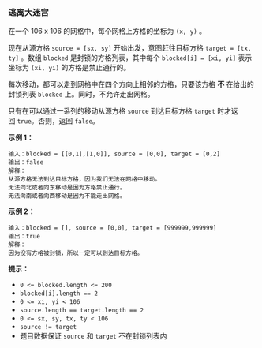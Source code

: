 ### 逃离大迷宫 ###
在一个 106 x 106 的网格中，每个网格上方格的坐标为 `(x, y)` 。

现在从源方格 `source = [sx, sy]` 开始出发，意图赶往目标方格 `target = [tx, ty]` 。数组 `blocked` 是封锁的方格列表，其中每个 `blocked[i] = [xi, yi]` 表示坐标为 `(xi, yi)` 的方格是禁止通行的。

每次移动，都可以走到网格中在四个方向上相邻的方格，只要该方格 **不** 在给出的封锁列表 `blocked` 上。同时，不允许走出网格。

只有在可以通过一系列的移动从源方格 `source` 到达目标方格 `target` 时才返回 `true`。否则，返回 `false`。



**示例 1：**

```
输入：blocked = [[0,1],[1,0]], source = [0,0], target = [0,2]
输出：false
解释：
从源方格无法到达目标方格，因为我们无法在网格中移动。
无法向北或者向东移动是因为方格禁止通行。
无法向南或者向西移动是因为不能走出网格。
```

**示例 2：**

```
输入：blocked = [], source = [0,0], target = [999999,999999]
输出：true
解释：
因为没有方格被封锁，所以一定可以到达目标方格。
```



**提示：**

* `0 <= blocked.length <= 200`
* `blocked[i].length == 2`
* `0 <= xi, yi < 106`
* `source.length == target.length == 2`
* `0 <= sx, sy, tx, ty < 106`
* `source != target`
* 题目数据保证 `source` 和 `target` 不在封锁列表内

